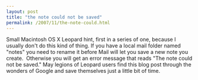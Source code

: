 ```yaml
---
layout: post
title: "the note could not be saved"
permalink: /2007/11/the-note-could.html
---
```


Small Macintosh OS X Leopard hint, first in a series of one, because I usually don't do this kind of thing. If you have a local mail folder named "notes" you need to rename it before Mail will let you save a new note you create.  Otherwise you will get an error message that reads "The note could not be saved." May legions of Leopard users find this blog post through the wonders of Google and save themselves just a little bit of time.
